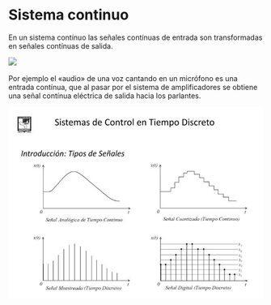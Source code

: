 # Sistema continuo

En un sistema contínuo las señales contínuas de entrada son transformadas en señales contínuas de salida.

![](http://blog.espol.edu.ec/telg1001/files/2017/03/fiec05058Sistema01.png)

Por ejemplo el «audio» de una voz cantando en un micrófono es una entrada contínua, que al pasar por el sistema de amplificadores se obtiene una señal contínua eléctrica de salida hacia los parlantes.

![](../assets/img2.jpeg)